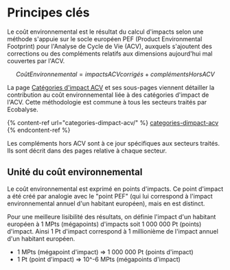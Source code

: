 # Principes clés

Le coût environnemental est le résultat du calcul d'impacts selon une méthode s'appuie sur le socle européen PEF (Product Environmental Footprint) pour l'Analyse de Cycle de Vie (ACV), auxquels s'ajoutent des corrections ou des compléments relatifs aux dimensions aujourd'hui mal couvertes par l'ACV.

$$
Coût Environnemental = impacts ACVcorrigés +compléments HorsACV
$$

La page [Catégories d'impact ACV](https://fabrique-numerique.gitbook.io/ecobalyse/alimentaire/cout-environnemental/categories-dimpact-acv) et ses sous-pages viennent détailler la contribution au coût environnemental liée à des catégories d'impact de l'ACV. Cette méthodologie est commune à tous les secteurs traités par Ecobalyse.

{% content-ref url="categories-dimpact-acv/" %}
[categories-dimpact-acv](categories-dimpact-acv/)
{% endcontent-ref %}

Les compléments hors ACV sont à ce jour spécifiques aux secteurs traités. Ils sont décrit dans des pages relative à chaque secteur.

## Unité du coût environnemental

Le coût environnemental est exprimé en points d'impacts. Ce point d'impact a été créé par analogie avec le "point PEF" (qui lui correspond à l'impact environnemental annuel d'un habitant européen), mais en est distinct.

Pour une meilleure lisibilité des résultats, on définie l'impact d'un habitant européen à 1 MPts (mégapoints) d'impacts soit 1 000 000 Pt (points) d'impact. Ainsi 1 Pt d'impact correspond à 1 millionième de l'impact annuel d'un habitant européen.

* 1  MPts (mégapoint d'impact) => 1 000 000 Pt (points d'impact)
* 1 Pt (point d'impact) => 10^-6 MPts (mégapoints d'impact)
